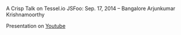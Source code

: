 A Crisp Talk on Tessel.io
JSFoo: Sep. 17, 2014 – Bangalore
Arjunkumar Krishnamoorthy

Presentation on [Youtube](https://www.youtube.com/watch?v=1zxcOGdEnls&list=PL_6p2qk5XCAypMZxJIYOzMhxUZKcMkM23&index=5)
